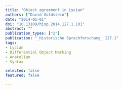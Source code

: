 ```yaml
---
title: "Object agreement in Lycian"
authors: ["David Goldstein"]
date: "2014-01-01"
doi: "10.13109/hisp.2014.127.1.101"
abstract: ""
publication_types: ["2"]
publication: "_Historische Sprachforschung_ 127.1"
tags:
- Lycian
- Differential Object Marking
- Anatolian
- Syntax

selected: false
featured: false

---
```

